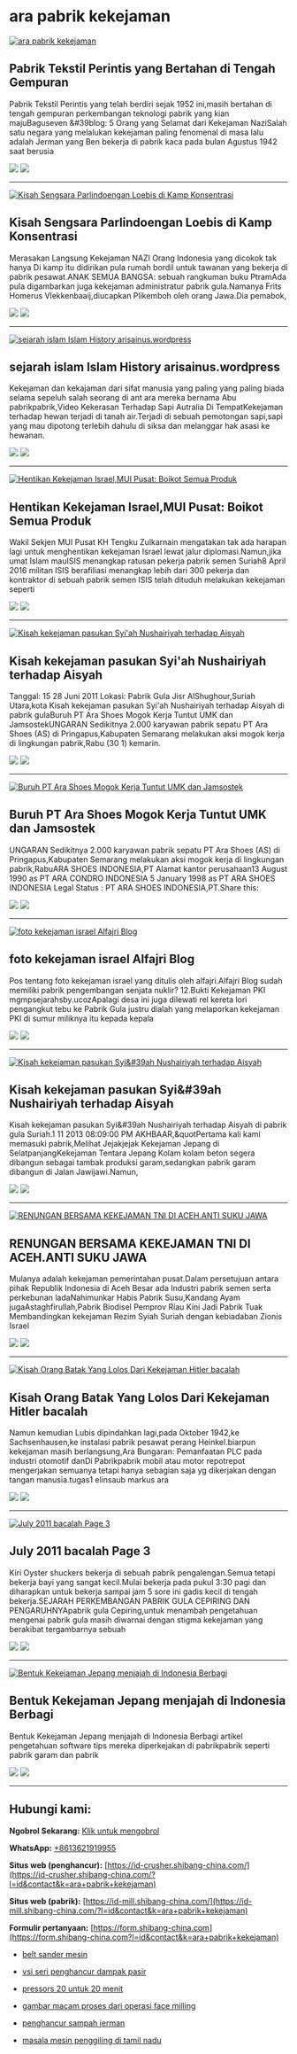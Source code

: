# ara pabrik kekejaman

<a href="https://swt.shibang-china.com/?l=id&img&k=ara+pabrik+kekejaman" target="_blank">![ara pabrik kekejaman](http://static.shibang-china.com/all-800x300/331.jpg)</a>

## Pabrik Tekstil Perintis yang Bertahan di Tengah Gempuran
Pabrik Tekstil Perintis yang telah berdiri sejak 1952 ini,masih bertahan di tengah gempuran perkembangan teknologi pabrik yang kian majuBaguseven &#39blog: 5 Orang yang Selamat dari Kekejaman NaziSalah satu negara yang melalukan kekejaman paling fenomenal di masa lalu adalah Jerman yang Ben bekerja di pabrik kaca pada bulan Agustus 1942 saat berusia


<a href="https://whatsapp.shibangsoft.com/WhatsApp.php" target="_blank" title="WhatsApp">![](http://static.shibang-china.com/icon/whatsapp.png)</a> <a href="https://swt.shibang-china.com/?l=id&icon&k=ara+pabrik+kekejaman" target="_blank">![](http://static.shibang-china.com/icon/chat-id.png)</a>

---

<a href="https://swt.shibang-china.com/?l=id&img&k=ara+pabrik+kekejaman" target="_blank">![Kisah Sengsara Parlindoengan Loebis di Kamp Konsentrasi](http://static.shibang-china.com/all-800x300/670.jpg)</a>

## Kisah Sengsara Parlindoengan Loebis di Kamp Konsentrasi
Merasakan Langsung Kekejaman NAZI Orang Indonesia yang dicokok tak hanya Di kamp itu didirikan pula rumah bordil untuk tawanan yang bekerja di pabrik pesawat.ANAK SEMUA BANGSA: sebuah rangkuman buku PtramAda pula digambarkan juga kekejaman administratur pabrik gula.Namanya Frits Homerus Vlekkenbaaij,diucapkan Plikemboh oleh orang Jawa.Dia pemabok,


<a href="https://whatsapp.shibangsoft.com/WhatsApp.php" target="_blank" title="WhatsApp">![](http://static.shibang-china.com/icon/whatsapp.png)</a> <a href="https://swt.shibang-china.com/?l=id&icon&k=ara+pabrik+kekejaman" target="_blank">![](http://static.shibang-china.com/icon/chat-id.png)</a>

---

<a href="https://swt.shibang-china.com/?l=id&img&k=ara+pabrik+kekejaman" target="_blank">![sejarah islam Islam History arisainus.wordpress](http://static.shibang-china.com/all-800x300/1106.jpg)</a>

## sejarah islam Islam History arisainus.wordpress
Kekejaman dan kekajaman dari sifat manusia yang paling yang paling biada selama sepeluh salah seorang di ant ara mereka bernama Abu pabrikpabrik,Video Kekerasan Terhadap Sapi Autralia Di TempatKekejaman terhadap hewan terjadi di tanah air.Terjadi di sebuah pemotongan sapi,sapi yang mau dipotong terlebih dahulu di siksa dan melanggar hak asasi ke hewanan.


<a href="https://whatsapp.shibangsoft.com/WhatsApp.php" target="_blank" title="WhatsApp">![](http://static.shibang-china.com/icon/whatsapp.png)</a> <a href="https://swt.shibang-china.com/?l=id&icon&k=ara+pabrik+kekejaman" target="_blank">![](http://static.shibang-china.com/icon/chat-id.png)</a>

---

<a href="https://swt.shibang-china.com/?l=id&img&k=ara+pabrik+kekejaman" target="_blank">![Hentikan Kekejaman Israel,MUI Pusat: Boikot Semua Produk](http://static.shibang-china.com/all-800x300/1259.jpg)</a>

## Hentikan Kekejaman Israel,MUI Pusat: Boikot Semua Produk
Wakil Sekjen MUI Pusat KH Tengku Zulkarnain mengatakan tak ada harapan lagi untuk menghentikan kekejaman Israel lewat jalur diplomasi.Namun,jika umat Islam mauISIS menangkap ratusan pekerja pabrik semen Suriah8 April 2016 militan ISIS berafiliasi menangkap lebih dari 300 pekerja dan kontraktor di sebuah pabrik semen ISIS telah dituduh melakukan kekejaman seperti


<a href="https://whatsapp.shibangsoft.com/WhatsApp.php" target="_blank" title="WhatsApp">![](http://static.shibang-china.com/icon/whatsapp.png)</a> <a href="https://swt.shibang-china.com/?l=id&icon&k=ara+pabrik+kekejaman" target="_blank">![](http://static.shibang-china.com/icon/chat-id.png)</a>

---

<a href="https://swt.shibang-china.com/?l=id&img&k=ara+pabrik+kekejaman" target="_blank">![Kisah kekejaman pasukan Syi'ah Nushairiyah terhadap Aisyah](http://static.shibang-china.com/all-800x300/1330.jpg)</a>

## Kisah kekejaman pasukan Syi'ah Nushairiyah terhadap Aisyah
Tanggal: 15 28 Juni 2011 Lokasi: Pabrik Gula Jisr AlShughour,Suriah Utara,kota Kisah kekejaman pasukan Syi'ah Nushairiyah terhadap Aisyah di pabrik gulaBuruh PT Ara Shoes Mogok Kerja Tuntut UMK dan JamsostekUNGARAN Sedikitnya 2.000 karyawan pabrik sepatu PT Ara Shoes (AS) di Pringapus,Kabupaten Semarang melakukan aksi mogok kerja di lingkungan pabrik,Rabu (30 1) kemarin.


<a href="https://whatsapp.shibangsoft.com/WhatsApp.php" target="_blank" title="WhatsApp">![](http://static.shibang-china.com/icon/whatsapp.png)</a> <a href="https://swt.shibang-china.com/?l=id&icon&k=ara+pabrik+kekejaman" target="_blank">![](http://static.shibang-china.com/icon/chat-id.png)</a>

---

<a href="https://swt.shibang-china.com/?l=id&img&k=ara+pabrik+kekejaman" target="_blank">![Buruh PT Ara Shoes Mogok Kerja Tuntut UMK dan Jamsostek](http://static.shibang-china.com/all-800x300/802.jpg)</a>

## Buruh PT Ara Shoes Mogok Kerja Tuntut UMK dan Jamsostek
UNGARAN Sedikitnya 2.000 karyawan pabrik sepatu PT Ara Shoes (AS) di Pringapus,Kabupaten Semarang melakukan aksi mogok kerja di lingkungan pabrik,RabuARA SHOES INDONESIA,PT Alamat kantor perusahaan13 August 1990 as PT ARA CONDRO INDONESIA 5 January 1998 as PT ARA SHOES INDONESIA Legal Status : PT ARA SHOES INDONESIA,PT.Share this:


<a href="https://whatsapp.shibangsoft.com/WhatsApp.php" target="_blank" title="WhatsApp">![](http://static.shibang-china.com/icon/whatsapp.png)</a> <a href="https://swt.shibang-china.com/?l=id&icon&k=ara+pabrik+kekejaman" target="_blank">![](http://static.shibang-china.com/icon/chat-id.png)</a>

---

<a href="https://swt.shibang-china.com/?l=id&img&k=ara+pabrik+kekejaman" target="_blank">![foto kekejaman israel Alfajri Blog](http://static.shibang-china.com/all-800x300/1380.jpg)</a>

## foto kekejaman israel Alfajri Blog
Pos tentang foto kekejaman israel yang ditulis oleh alfajri.Alfajri Blog sudah memiliki pabrik pengembangan senjata nuklir? 12.Bukti Kekejaman PKI mgmpsejarahsby.ucozApalagi desa ini juga dilewati rel kereta lori pengangkut tebu ke Pabrik Gula justru dialah yang melaporkan kekejaman PKI di sumur miliknya itu kepada kepala


<a href="https://whatsapp.shibangsoft.com/WhatsApp.php" target="_blank" title="WhatsApp">![](http://static.shibang-china.com/icon/whatsapp.png)</a> <a href="https://swt.shibang-china.com/?l=id&icon&k=ara+pabrik+kekejaman" target="_blank">![](http://static.shibang-china.com/icon/chat-id.png)</a>

---

<a href="https://swt.shibang-china.com/?l=id&img&k=ara+pabrik+kekejaman" target="_blank">![Kisah kekejaman pasukan Syi&#39ah Nushairiyah terhadap Aisyah](http://static.shibang-china.com/all-800x300/1133.jpg)</a>

## Kisah kekejaman pasukan Syi&#39ah Nushairiyah terhadap Aisyah
Kisah kekejaman pasukan Syi&#39ah Nushairiyah terhadap Aisyah di pabrik gula Suriah.1 11 2013 08:09:00 PM AKHBAAR,&quotPertama kali kami memasuki pabrik,Melihat Jejakjejak Kekejaman Jepang di SelatpanjangKekejaman Tentara Jepang Kolam kolam beton segera dibangun sebagai tambak produksi garam,sedangkan pabrik garam dibangun di Jalan Jawijawi.Namun,


<a href="https://whatsapp.shibangsoft.com/WhatsApp.php" target="_blank" title="WhatsApp">![](http://static.shibang-china.com/icon/whatsapp.png)</a> <a href="https://swt.shibang-china.com/?l=id&icon&k=ara+pabrik+kekejaman" target="_blank">![](http://static.shibang-china.com/icon/chat-id.png)</a>

---

<a href="https://swt.shibang-china.com/?l=id&img&k=ara+pabrik+kekejaman" target="_blank">![RENUNGAN BERSAMA KEKEJAMAN TNI DI ACEH.ANTI SUKU JAWA](http://static.shibang-china.com/all-800x300/839.jpg)</a>

## RENUNGAN BERSAMA KEKEJAMAN TNI DI ACEH.ANTI SUKU JAWA
Mulanya adalah kekejaman pemerintahan pusat.Dalam persetujuan antara pihak Republik Indonesia di Aceh Besar ada Industri pabrik semen serta perkebunan ladaNahimunkar Habis Pabrik Susu,Kandang Ayam jugaAstaghfirullah,Pabrik Biodisel Pemprov Riau Kini Jadi Pabrik Tuak Membandingkan kekejaman Rezim Syiah Suriah dengan kebiadaban Zionis Israel


<a href="https://whatsapp.shibangsoft.com/WhatsApp.php" target="_blank" title="WhatsApp">![](http://static.shibang-china.com/icon/whatsapp.png)</a> <a href="https://swt.shibang-china.com/?l=id&icon&k=ara+pabrik+kekejaman" target="_blank">![](http://static.shibang-china.com/icon/chat-id.png)</a>

---

<a href="https://swt.shibang-china.com/?l=id&img&k=ara+pabrik+kekejaman" target="_blank">![Kisah Orang Batak Yang Lolos Dari Kekejaman Hitler bacalah](http://static.shibang-china.com/all-800x300/1403.jpg)</a>

## Kisah Orang Batak Yang Lolos Dari Kekejaman Hitler bacalah
Namun kemudian Lubis dipindahkan lagi,pada Oktober 1942,ke Sachsenhausen,ke instalasi pabrik pesawat perang Heinkel.biarpun kekejaman masih berlangsung,Ara Bungaran: Pemanfaatan PLC pada industri otomotif danDi Pabrikpabrik mobil atau motor repotrepot mengerjakan semuanya tetapi hanya sebagian saja yg dikerjakan dengan tangan manusia.tugas1 elinsaub markus ara


<a href="https://whatsapp.shibangsoft.com/WhatsApp.php" target="_blank" title="WhatsApp">![](http://static.shibang-china.com/icon/whatsapp.png)</a> <a href="https://swt.shibang-china.com/?l=id&icon&k=ara+pabrik+kekejaman" target="_blank">![](http://static.shibang-china.com/icon/chat-id.png)</a>

---

<a href="https://swt.shibang-china.com/?l=id&img&k=ara+pabrik+kekejaman" target="_blank">![July 2011 bacalah Page 3](http://static.shibang-china.com/all-800x300/326.jpg)</a>

## July 2011 bacalah Page 3
Kiri Oyster shuckers bekerja di sebuah pabrik pengalengan.Semua tetapi bekerja bayi yang sangat kecil.Mulai bekerja pada pukul 3:30 pagi dan diharapkan untuk bekerja sampai jam 5 sore ini gadis kecil di tengah bekerja.SEJARAH PERKEMBANGAN PABRIK GULA CEPIRING DAN PENGARUHNYApabrik gula Cepiring,untuk menambah pengetahuan mengenai pabrik gula masih diwarnai dengan stigma kekejaman yang berakibat tergambarnya sebuah


<a href="https://whatsapp.shibangsoft.com/WhatsApp.php" target="_blank" title="WhatsApp">![](http://static.shibang-china.com/icon/whatsapp.png)</a> <a href="https://swt.shibang-china.com/?l=id&icon&k=ara+pabrik+kekejaman" target="_blank">![](http://static.shibang-china.com/icon/chat-id.png)</a>

---

<a href="https://swt.shibang-china.com/?l=id&img&k=ara+pabrik+kekejaman" target="_blank">![Bentuk Kekejaman Jepang menjajah di Indonesia Berbagi](http://static.shibang-china.com/all-800x300/456.jpg)</a>

## Bentuk Kekejaman Jepang menjajah di Indonesia Berbagi
Bentuk Kekejaman Jepang menjajah di Indonesia Berbagi artikel pengetahuan software tips mereka diperkejakan di pabrikpabrik seperti pabrik garam dan pabrik

<a href="https://whatsapp.shibangsoft.com/WhatsApp.php" target="_blank" title="WhatsApp">![](http://static.shibang-china.com/icon/whatsapp.png)</a> <a href="https://swt.shibang-china.com/?l=id&icon&k=ara+pabrik+kekejaman" target="_blank">![](http://static.shibang-china.com/icon/chat-id.png)</a>

---
## Hubungi kami:

**Ngobrol Sekarang:** [Klik untuk mengobrol](https://swt.shibang-china.com?l=id&contact&k=ara+pabrik+kekejaman)

**WhatsApp:**  [+8613621919955](https://whatsapp.shibangsoft.com/WhatsApp.php)

**Situs web (penghancur):** [https://id-crusher.shibang-china.com/](https://id-crusher.shibang-china.com/?l=id&contact&k=ara+pabrik+kekejaman)

**Situs web (pabrik):** [https://id-mill.shibang-china.com/](https://id-mill.shibang-china.com/?l=id&contact&k=ara+pabrik+kekejaman)

**Formulir pertanyaan:** [https://form.shibang-china.com](https://form.shibang-china.com?l=id&contact&k=ara+pabrik+kekejaman)

* [belt sander mesin](../29/belt%20sander%20mesin.md)

* [vsi seri penghancur dampak pasir](../30/vsi%20seri%20penghancur%20dampak%20pasir.md)

* [pressors 20 untuk 20 menit](../19/pressors%2020%20untuk%2020%20menit.md)

* [gambar macam proses dari operasi face milling](../22/gambar%20macam%20proses%20dari%20operasi%20face%20milling.md)

* [penghancur sampah jerman](../28/penghancur%20sampah%20jerman.md)

* [masala mesin penggiling di tamil nadu](../30/masala%20mesin%20penggiling%20di%20tamil%20nadu.md)